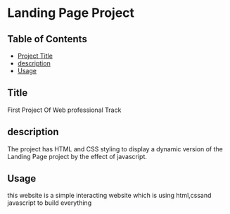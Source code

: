 # Landing Page Project

## Table of Contents

* [Project Title](#Title)
* [description](#instructions)
* [Usage](#Usage)

## Title

First Project Of Web professional Track 

## description

The project has HTML and CSS styling to display a dynamic version of the Landing Page project by the effect of javascript. 


## Usage

this website is a simple interacting website which is using html,cssand javascript to build everything 
